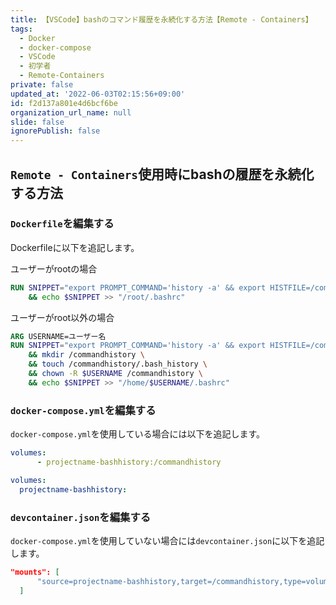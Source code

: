 ```yaml
---
title: 【VSCode】bashのコマンド履歴を永続化する方法【Remote - Containers】
tags:
  - Docker
  - docker-compose
  - VSCode
  - 初学者
  - Remote-Containers
private: false
updated_at: '2022-06-03T02:15:56+09:00'
id: f2d137a801e4d6bcf6be
organization_url_name: null
slide: false
ignorePublish: false
---
```

## `Remote - Containers`使用時にbashの履歴を永続化する方法

### `Dockerfile`を編集する
Dockerfileに以下を追記します。

ユーザーがrootの場合
```Dockerfile
RUN SNIPPET="export PROMPT_COMMAND='history -a' && export HISTFILE=/commandhistory/.bash_history" \
    && echo $SNIPPET >> "/root/.bashrc"
```

ユーザーがroot以外の場合
```Dockerfile
ARG USERNAME=ユーザー名
RUN SNIPPET="export PROMPT_COMMAND='history -a' && export HISTFILE=/commandhistory/.bash_history" \
    && mkdir /commandhistory \
    && touch /commandhistory/.bash_history \
    && chown -R $USERNAME /commandhistory \
    && echo $SNIPPET >> "/home/$USERNAME/.bashrc"
```

### `docker-compose.yml`を編集する
`docker-compose.yml`を使用している場合には以下を追記します。
```docker-compose.yml
volumes:
      - projectname-bashhistory:/commandhistory

volumes:
  projectname-bashhistory:
```


### `devcontainer.json`を編集する
`docker-compose.yml`を使用していない場合には`devcontainer.json`に以下を追記します。
```devcontainer.json
"mounts": [
      "source=projectname-bashhistory,target=/commandhistory,type=volume"
  ]
```
